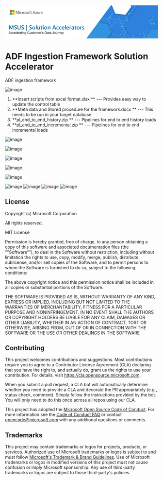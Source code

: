 ![MSUS Solution Accelerator](./images/MSUS%20Solution%20Accelerator%20Banner%20Two_981.png)

# ADF Ingestion Framework Solution Accelerator

ADF ingestion framework

![image](https://user-images.githubusercontent.com/62758564/138203452-9588d01a-0ae3-4ee3-b754-ab84a9c6d9b5.png)

1.	**Insert scripts from excel format.xlsx ** --- Provides easy way to update the control table
2.	**Meta data and Stored procedure for the framework.docx ** --- This needs to be run in your target database
3.	**pl_end_to_end_history.zip ** --- Pipelines for end to end history loads
4.	**pl_end_to_end_incremental.zip ** --– Pipelines for end to end incremental loads

![image](https://user-images.githubusercontent.com/62758564/159766879-59454abe-22ca-4d76-8159-ded5c130f51a.png)

![image](https://user-images.githubusercontent.com/62758564/159767026-45978f71-261e-4f5b-bc35-a8a28b77b248.png)

![image](https://user-images.githubusercontent.com/62758564/159767286-59227e7a-f9c9-46ac-85db-6dcafb43a8eb.png)

![image](https://user-images.githubusercontent.com/62758564/159767522-37f0ac6f-3871-4d3c-b430-59900486366a.png)

![image](https://user-images.githubusercontent.com/62758564/138146813-c0f15420-1900-4f64-9ef5-90263b605136.png)

![image](https://user-images.githubusercontent.com/62758564/138146756-b9913220-2dd9-4943-8d7d-2934bc3809c5.png)
![image](https://user-images.githubusercontent.com/62758564/138146772-f2c6e278-4981-4742-b3bd-984cd14ed8a6.png)
![image](https://user-images.githubusercontent.com/62758564/138146784-ca13897f-74ea-463c-aeb9-2271ea2b5017.png)
![image](https://user-images.githubusercontent.com/62758564/138146802-b32721fe-8124-4aa8-9965-254c3d3e5daa.png)

## License

Copyright (c) Microsoft Corporation

All rights reserved.

MIT License

Permission is hereby granted, free of charge, to any person obtaining a copy of this software and associated documentation files (the ""Software""), to deal in the Software without restriction, including without limitation the rights to use, copy, modify, merge, publish, distribute, sublicense, and/or sell copies of the Software, and to permit persons to whom the Software is furnished to do so, subject to the following conditions:

The above copyright notice and this permission notice shall be included in all copies or substantial portions of the Software.

THE SOFTWARE IS PROVIDED AS IS, WITHOUT WARRANTY OF ANY KIND, EXPRESS OR IMPLIED, INCLUDING BUT NOT LIMITED TO THE WARRANTIES OF MERCHANTABILITY, FITNESS FOR A PARTICULAR PURPOSE AND NONINFRINGEMENT. IN NO EVENT SHALL THE AUTHORS OR COPYRIGHT HOLDERS BE LIABLE FOR ANY CLAIM, DAMAGES OR OTHER LIABILITY, WHETHER IN AN ACTION OF CONTRACT, TORT OR OTHERWISE, ARISING FROM, OUT OF OR IN CONNECTION WITH THE SOFTWARE OR THE USE OR OTHER DEALINGS IN THE SOFTWARE

## Contributing

This project welcomes contributions and suggestions.  Most contributions require you to agree to a
Contributor License Agreement (CLA) declaring that you have the right to, and actually do, grant us
the rights to use your contribution. For details, visit https://cla.opensource.microsoft.com.

When you submit a pull request, a CLA bot will automatically determine whether you need to provide
a CLA and decorate the PR appropriately (e.g., status check, comment). Simply follow the instructions
provided by the bot. You will only need to do this once across all repos using our CLA.

This project has adopted the [Microsoft Open Source Code of Conduct](https://opensource.microsoft.com/codeofconduct/).
For more information see the [Code of Conduct FAQ](https://opensource.microsoft.com/codeofconduct/faq/) or
contact [opencode@microsoft.com](mailto:opencode@microsoft.com) with any additional questions or comments.

## Trademarks

This project may contain trademarks or logos for projects, products, or services. Authorized use of Microsoft 
trademarks or logos is subject to and must follow 
[Microsoft's Trademark & Brand Guidelines](https://www.microsoft.com/en-us/legal/intellectualproperty/trademarks/usage/general).
Use of Microsoft trademarks or logos in modified versions of this project must not cause confusion or imply Microsoft sponsorship.
Any use of third-party trademarks or logos are subject to those third-party's policies.
